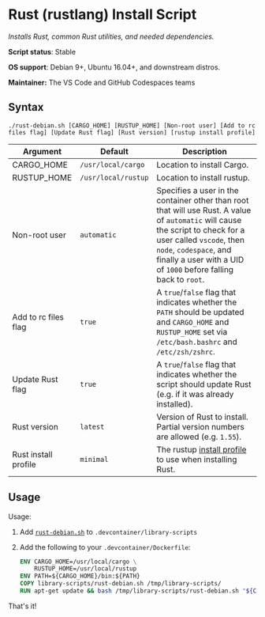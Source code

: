 # Rust (rustlang) Install Script

*Installs Rust, common Rust utilities, and needed dependencies.*

**Script status**: Stable

**OS support**: Debian 9+, Ubuntu 16.04+, and downstream distros.

**Maintainer:** The VS Code and GitHub Codespaces teams

## Syntax

```text
./rust-debian.sh [CARGO_HOME] [RUSTUP_HOME] [Non-root user] [Add to rc files flag] [Update Rust flag] [Rust version] [rustup install profile]
```

|Argument|Default|Description|
|--------|-------|-----------|
|CARGO_HOME|`/usr/local/cargo`| Location to install Cargo. |
|RUSTUP_HOME|`/usr/local/rustup`| Location to install rustup. |
|Non-root user|`automatic`| Specifies a user in the container other than root that will use Rust. A value of `automatic` will cause the script to check for a user called `vscode`, then `node`, `codespace`, and finally a user with a UID of `1000` before falling back to `root`. |
| Add to rc files flag | `true` | A `true`/`false` flag that indicates whether the `PATH` should be updated and `CARGO_HOME` and `RUSTUP_HOME` set via `/etc/bash.bashrc` and `/etc/zsh/zshrc`. |
| Update Rust flag | `true` | A `true`/`false` flag that indicates whether the script should update Rust (e.g. if it was already installed). |
| Rust version | `latest` | Version of Rust to install. Partial version numbers are allowed (e.g. `1.55`). |
| Rust install profile | `minimal` | The rustup [install profile](https://rust-lang.github.io/rustup/concepts/profiles.html) to use when installing Rust. |

## Usage

Usage:

1. Add [`rust-debian.sh`](../rust-debian.sh) to `.devcontainer/library-scripts`

2. Add the following to your `.devcontainer/Dockerfile`:

    ```Dockerfile
    ENV CARGO_HOME=/usr/local/cargo \
        RUSTUP_HOME=/usr/local/rustup
    ENV PATH=${CARGO_HOME}/bin:${PATH}
    COPY library-scripts/rust-debian.sh /tmp/library-scripts/
    RUN apt-get update && bash /tmp/library-scripts/rust-debian.sh "${CARGO_HOME}" "${RUSTUP_HOME}"
    ```

That's it!
